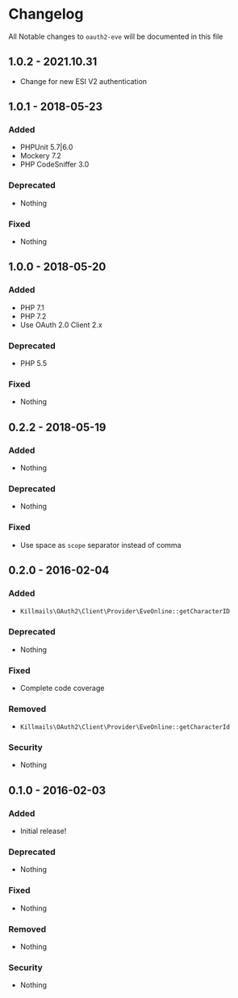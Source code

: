 # Changelog
All Notable changes to `oauth2-eve` will be documented in this file

## 1.0.2 - 2021.10.31
- Change for new ESI V2 authentication

## 1.0.1 - 2018-05-23

### Added
- PHPUnit 5.7|6.0
- Mockery 7.2
- PHP CodeSniffer 3.0

### Deprecated
- Nothing

### Fixed
- Nothing

## 1.0.0 - 2018-05-20

### Added
- PHP 7.1
- PHP 7.2
- Use OAuth 2.0 Client 2.x

### Deprecated
- PHP 5.5

### Fixed
- Nothing

## 0.2.2 - 2018-05-19

### Added
- Nothing

### Deprecated
- Nothing

### Fixed
- Use space as `scope` separator instead of comma

## 0.2.0 - 2016-02-04

### Added
- `Killmails\OAuth2\Client\Provider\EveOnline::getCharacterID`

### Deprecated
- Nothing

### Fixed
- Complete code coverage

### Removed
- `Killmails\OAuth2\Client\Provider\EveOnline::getCharacterId`

### Security
- Nothing

## 0.1.0 - 2016-02-03

### Added
- Initial release!

### Deprecated
- Nothing

### Fixed
- Nothing

### Removed
- Nothing

### Security
- Nothing
